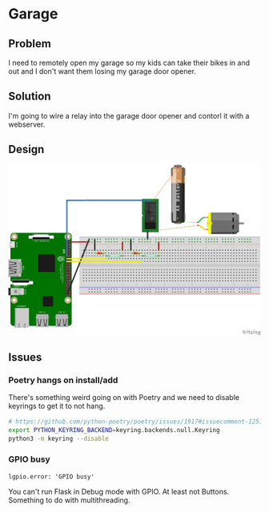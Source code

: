 # Garage

## Problem

I need to remotely open my garage so my kids can take their bikes in and out and I don't want them losing my garage door opener.

## Solution

I'm going to wire a relay into the garage door opener and contorl it with a webserver.

## Design

![breadboard model](Garage_bb.png)

## Issues

### Poetry hangs on install/add

There's something weird going on with Poetry and we need to disable keyrings to get it to not hang.

```bash
# https://github.com/python-poetry/poetry/issues/1917#issuecomment-1251667047
export PYTHON_KEYRING_BACKEND=keyring.backends.null.Keyring
python3 -m keyring --disable
```

### GPIO busy

```
lgpio.error: 'GPIO busy'
```

You can't run Flask in Debug mode with GPIO. At least not Buttons. Something to do with multithreading.